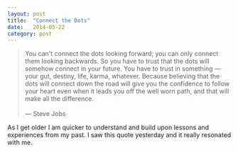 ```yaml
---
layout: post
title:  "Connect the Dots"
date:   2014-05-22
category: post
---
```


<blockquote>
	You can't connect the dots looking forward; you can only connect them looking backwards. So you have to trust that the dots will somehow connect in your future. You have to trust in something &mdash; your gut, destiny, life, karma, whatever. Because believing that the dots will connect down the road will give you the confidence to follow your heart even when it leads you off the well worn path, and that will make all the difference.<br/><br/>
	&mdash; Steve Jobs
</blockquote>

As I get older I am quicker to understand and build upon lessons and experiences from my past. I saw this quote yesterday and it really resonated with me.